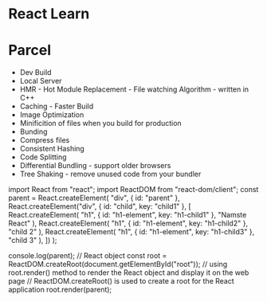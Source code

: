 # React Learn

# Parcel
 - Dev Build
 - Local Server
 - HMR - Hot Module Replacement
            - File watching Algorithm - written in C++
 - Caching - Faster Build
 - Image Optimization
 - Minificition of files when you build for production
 - Bunding
 - Compress files
 - Consistent Hashing
 - Code Splitting
 - Differential Bundling - support older browsers
 - Tree Shaking - remove unused code from your bundler




import React from "react";
import ReactDOM from "react-dom/client";
const parent = React.createElement(
  "div",
  { id: "parent" },
  React.createElement("div", { id: "child", key: "child1" }, [
    React.createElement(
      "h1",
      { id: "h1-element", key: "h1-child1" },
      "Namste React"
    ),
    React.createElement(
      "h1",
      { id: "h1-element", key: "h1-child2" },
      "child 2"
    ),
    React.createElement(
      "h1",
      { id: "h1-element", key: "h1-child3" },
      "child 3"
    ),
  ])
);

console.log(parent); // React object
const root = ReactDOM.createRoot(document.getElementById("root"));
// using root.render() method to render the React object and display it on the web page
// ReactDOM.createRoot() is used to create a root for the React application
root.render(parent);

